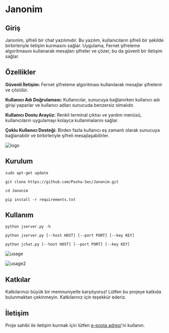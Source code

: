# Janonim


## Giriş
Janonim, şifreli bir chat yazılımıdır. Bu yazılım, kullanıcıların şifreli bir şekilde birbirleriyle iletişim kurmasını sağlar. Uygulama, Fernet şifreleme algoritmasını kullanarak mesajları şifreler ve çözer, bu da güvenli bir iletişim sağlar.

## Özellikler
**Güvenli İletişim:** Fernet şifreleme algoritması kullanılarak mesajlar şifrelenir ve çözülür.

**Kullanıcı Adı Doğrulaması:** Kullanıcılar, sunucuya bağlanırken kullanıcı adı girişi yaparlar ve kullanıcı adları sunucuda benzersiz olmalıdır.

**Kullanıcı Dostu Arayüz:** Renkli terminal çıktısı ve yardım menüsü, kullanıcıların uygulamayı kolayca kullanmalarını sağlar.

**Çoklu Kullanıcı Desteği:** Birden fazla kullanıcı eş zamanlı olarak sunucuya bağlanabilir ve birbirleriyle şifreli mesajlaşabilirler.

![logo](https://github.com/Pasha-Sec/Janonim/assets/148802667/9fdaa43b-8a67-4606-b838-e75f5c8dd5f7)



## Kurulum
`sudo apt-get update`

`git clone https://github.com/Pasha-Sec/Janonim.git`

`cd Janonim`

`pip install -r requirements.txt`


## Kullanım
`python jserver.py -h`

`python jserver.py [--host HOST] [--port PORT] [--key KEY]`

`python jchat.py [--host HOST] [--port PORT] [--key KEY]`

![usage](https://github.com/Pasha-Sec/Janonim/assets/148802667/d1b2beb3-2652-4c5c-8cef-68cb22115291)

![usage2](https://github.com/Pasha-Sec/Janonim/assets/148802667/ae8400ab-eb37-4f5d-b2e4-b4a72ffac7f6)


## Katkılar
Katkılarınızı büyük bir memnuniyetle karşılıyoruz! Lütfen bu projeye katkıda bulunmaktan çekinmeyin. Katkılarınız için teşekkür ederiz.



## İletişim
Proje sahibi ile iletişim kurmak için lütfen [e-posta adresi](pashasectr@gmail.com)'ni kullanın.


